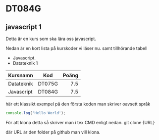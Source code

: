 # DT084G
## javascript 1
Detta är en kurs som ska lära oss javascript. 

Nedan är en kort lista på kurskoder vi läser nu. samt tillhörande tabell

* Javascript.
* Datateknik 1


| Kursnamn        | Kod           | Poäng  |
| ------------- |:-------------:| -----:|
| Datateknik      | DT075G | 7.5 |
| Javascript      | DT084G      |   7.5 |




här ett klassikt exempel på den första koden man skriver oavsett språk

```javascript
console.log('Hello World');
```

För att klona detta så skriver man i tex CMD enligt nedan. 
git clone {URL}

där URL är den folder på github man vill klona. 




